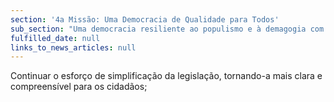 ```yaml
---
section: '4a Missão: Uma Democracia de Qualidade para Todos'
sub_section: "Uma democracia resiliente ao populismo e à demagogia com mais participação, mais transparência e mais proximidade"
fulfilled_date: null
links_to_news_articles: null
---
```


Continuar o esforço de simplificação da legislação, tornando-a mais clara e compreensível para os cidadãos;